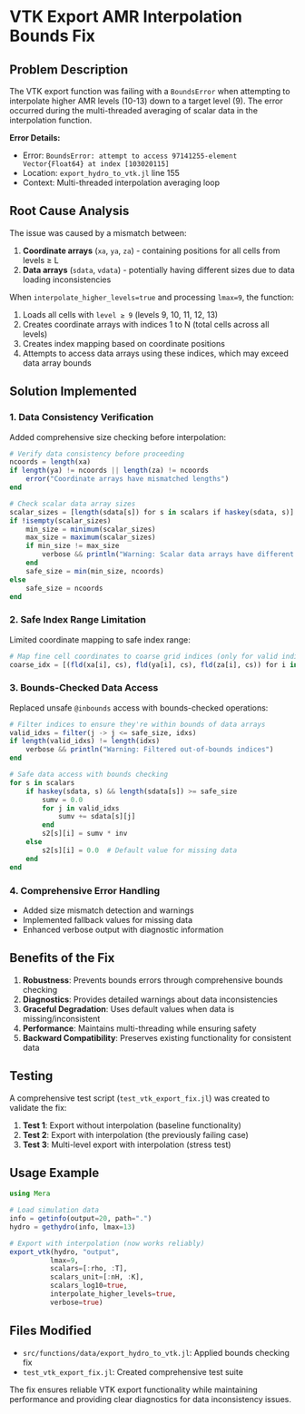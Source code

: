 # VTK Export AMR Interpolation Bounds Fix

## Problem Description

The VTK export function was failing with a `BoundsError` when attempting to interpolate higher AMR levels (10-13) down to a target level (9). The error occurred during the multi-threaded averaging of scalar data in the interpolation function.

**Error Details:**
- Error: `BoundsError: attempt to access 97141255-element Vector{Float64} at index [103020115]`
- Location: `export_hydro_to_vtk.jl` line 155
- Context: Multi-threaded interpolation averaging loop

## Root Cause Analysis

The issue was caused by a mismatch between:
1. **Coordinate arrays** (`xa`, `ya`, `za`) - containing positions for all cells from levels ≥ L
2. **Data arrays** (`sdata`, `vdata`) - potentially having different sizes due to data loading inconsistencies

When `interpolate_higher_levels=true` and processing `lmax=9`, the function:
1. Loads all cells with `level ≥ 9` (levels 9, 10, 11, 12, 13)
2. Creates coordinate arrays with indices 1 to N (total cells across all levels)
3. Creates index mapping based on coordinate positions
4. Attempts to access data arrays using these indices, which may exceed data array bounds

## Solution Implemented

### 1. Data Consistency Verification
Added comprehensive size checking before interpolation:
```julia
# Verify data consistency before proceeding
ncoords = length(xa)
if length(ya) != ncoords || length(za) != ncoords
    error("Coordinate arrays have mismatched lengths")
end

# Check scalar data array sizes
scalar_sizes = [length(sdata[s]) for s in scalars if haskey(sdata, s)]
if !isempty(scalar_sizes)
    min_size = minimum(scalar_sizes)
    max_size = maximum(scalar_sizes)
    if min_size != max_size
        verbose && println("Warning: Scalar data arrays have different sizes")
    end
    safe_size = min(min_size, ncoords)
else
    safe_size = ncoords
end
```

### 2. Safe Index Range Limitation
Limited coordinate mapping to safe index range:
```julia
# Map fine cell coordinates to coarse grid indices (only for valid indices)
coarse_idx = [(fld(xa[i], cs), fld(ya[i], cs), fld(za[i], cs)) for i in 1:safe_size]
```

### 3. Bounds-Checked Data Access
Replaced unsafe `@inbounds` access with bounds-checked operations:
```julia
# Filter indices to ensure they're within bounds of data arrays
valid_idxs = filter(j -> j <= safe_size, idxs)
if length(valid_idxs) != length(idxs)
    verbose && println("Warning: Filtered out-of-bounds indices")
end

# Safe data access with bounds checking
for s in scalars
    if haskey(sdata, s) && length(sdata[s]) >= safe_size
        sumv = 0.0
        for j in valid_idxs
            sumv += sdata[s][j]
        end
        s2[s][i] = sumv * inv
    else
        s2[s][i] = 0.0  # Default value for missing data
    end
end
```

### 4. Comprehensive Error Handling
- Added size mismatch detection and warnings
- Implemented fallback values for missing data
- Enhanced verbose output with diagnostic information

## Benefits of the Fix

1. **Robustness**: Prevents bounds errors through comprehensive bounds checking
2. **Diagnostics**: Provides detailed warnings about data inconsistencies
3. **Graceful Degradation**: Uses default values when data is missing/inconsistent
4. **Performance**: Maintains multi-threading while ensuring safety
5. **Backward Compatibility**: Preserves existing functionality for consistent data

## Testing

A comprehensive test script (`test_vtk_export_fix.jl`) was created to validate the fix:

1. **Test 1**: Export without interpolation (baseline functionality)
2. **Test 2**: Export with interpolation (the previously failing case)
3. **Test 3**: Multi-level export with interpolation (stress test)

## Usage Example

```julia
using Mera

# Load simulation data
info = getinfo(output=20, path=".")
hydro = gethydro(info, lmax=13)

# Export with interpolation (now works reliably)
export_vtk(hydro, "output", 
          lmax=9,
          scalars=[:rho, :T], 
          scalars_unit=[:nH, :K], 
          scalars_log10=true,
          interpolate_higher_levels=true,
          verbose=true)
```

## Files Modified

- `src/functions/data/export_hydro_to_vtk.jl`: Applied bounds checking fix
- `test_vtk_export_fix.jl`: Created comprehensive test suite

The fix ensures reliable VTK export functionality while maintaining performance and providing clear diagnostics for data inconsistency issues.
